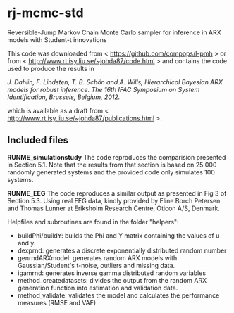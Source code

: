 rj-mcmc-std
===========

Reversible-Jump Markov Chain Monte Carlo sampler for inference in ARX models with Student-t innovations

This code was downloaded from < https://github.com/compops/l-pmh > or from < http://www.rt.isy.liu.se/~johda87/code.html > and contains the code used to produce the results in 

*J. Dahlin, F. Lindsten, T. B. Schön and A. Wills,
Hierarchical Bayesian ARX models for robust inference. 
The 16th IFAC Symposium on System Identification, Brussels, Belgium, 2012.*

which is available as a draft from < http://www.rt.isy.liu.se/~johda87/publications.html >.

Included files
--------------

**RUNME_simulationstudy**
The code reproduces the comparision presented in Section 5.1. Note that the
results from that section is based on 25 000 randomly generated systems and 
the provided code only simulates 100 systems. 

**RUNME_EEG**
The code reproduces a similar output as presented in Fig 3 of Section 5.3.
Using real EEG data, kindly provided by Eline Borch Petersen and Thomas Lunner
at Eriksholm Research Centre, Oticon A/S, Denmark.

Helpfiles and subroutines are found in the folder "helpers":
- buildPhi/buildY:       builds the Phi and Y matrix containing the values of u and y.
- dexprnd:               generates a discrete exponentially distributed random number
- genrndARXmodel:        generates random ARX models with Gaussian/Student's t-noise, outliers and missing data. 
- igamrnd:               generates inverse gamma distributed random variables
- method_createdatasets: divides the output from the random ARX generation function into estimation and validation data.
- method_validate:       validates the model and calculates the performance measures (RMSE and VAF)
